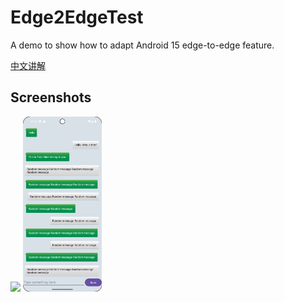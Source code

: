 # Edge2EdgeTest

A demo to show how to adapt Android 15 edge-to-edge feature.

[中文讲解](https://guolin.blog.csdn.net/article/details/141500877)

## Screenshots

<img src="screenshot/4.png" width="25%" />
<img src="screenshot/7.png" width="25%" />
